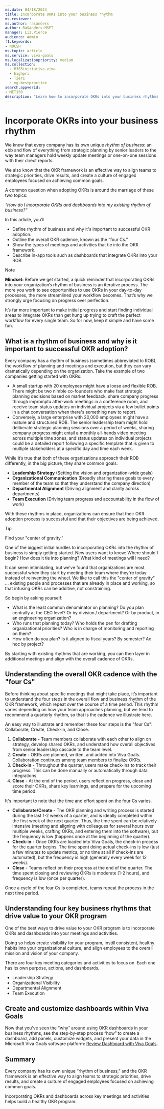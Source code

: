 ```yaml
---
ms.date: 04/18/2024
title: Incorporate OKRs into your business rhythm
ms.reviewer: 
ms.author: rasanders
author: RaSanders-MSFT
manager: Liz.Pierce
audience: Admin
f1.keywords:
- NOCSH
ms.topic: article
ms.service: viva-goals
ms.localizationpriority: medium
ms.collection:
  - M365initiative-viva
  - highpri
  - Tier1
  - vg-bestpractice
search.appverid:
- MET150
description: "Learn how to incorporate OKRs into your business rhythms for a healthy OKR program."
---
```


# Incorporate OKRs into your business rhythm

We know that every company has its own unique *rhythm of business*: an ebb and flow of everything from strategic planning by senior leaders to the way team managers hold weekly update meetings or one-on-one sessions with their direct reports.

We also know that the OKR framework is an effective way to align teams to strategic priorities, drive results, and create a culture of engaged employees focused on achieving common goals.

A common question when adopting OKRs is around the marriage of these two topics:

*“How do I incorporate OKRs and dashboards into my existing rhythm of business?”*

In this article, you'll

- Define rhythm of business and why it's important to successful OKR adoption.
- Outline the overall OKR cadence, known as the “four Cs.”
- Show the types of meetings and activities that tie into the OKR framework.
- Describe in-app tools such as dashboards that integrate OKRs into your ROB.

> [!NOTE]
> **Mindset:** Before we get started, a quick reminder that incorporating OKRs into your organization’s rhythm of business is an iterative process. The more you work to see opportunities to use OKRs in your day-to-day processes, the more streamlined your workflow becomes. That’s why we strongly urge focusing on progress over perfection.
>
> It’s far more important to make initial progress and start finding individual areas to integrate OKRs than get hung up trying to craft the perfect workflow for every single team. So for now, keep it simple and have some fun.

## What is a rhythm of business and why is it important to successful OKR adoption?

Every company has a rhythm of business (sometimes abbreviated to ROB), the workflow of planning and meetings and execution, but they can vary dramatically depending on the organization. Take the example of two companies getting started with OKRs:

- A small startup with 20 employees might have a loose and flexible ROB. There might be two nimble co-founders who make fast strategic planning decisions based on market feedback, share company progress through impromptu after-work meetings in a conference room, and receive team status updates on individual projects via a few bullet points in a chat conversation when there's something new to report.
- Conversely, a large enterprise with 20,000 employees might have a mature and structured ROB. The senior leadership team might hold deliberate strategic planning sessions over a period of weeks, sharing company progress might entail a monthly all-hands video meeting across multiple time zones, and status updates on individual projects could be a detailed report following a specific template that is given to multiple stakeholders at a specific day and time each week.

While it’s true that both of these organizations approach their ROB differently, in the big picture, they share common goals:

- **Leadership Strategy** (Setting the vision and organization-wide goals)
- **Organizational Communication** (Broadly sharing these goals to every member of the team so that they understand the company direction)
- **Departmental Alignment** (Driving alignment and clarity across departments)
- **Team Execution** (Driving team progress and accountability in the flow of work)

With these rhythms in place, organizations can ensure that their OKR adoption process is successful and that their objectives are being achieved.

> [!TIP]
> Find your "center of gravity."

One of the biggest initial hurdles to incorporating OKRs into the rhythm of business is simply getting started. New users want to know: Where should I begin? How does it tie into planning? What kind of meetings will I need?

It can seem intimidating, but we’ve found that organizations are most successful when they start by meeting their team where they're today instead of reinventing the wheel. We like to call this the "center of gravity" ... existing people and processes that are already in place and working, so that infusing OKRs can be additive, not constraining.

So begin by asking yourself:

- What is the least common denominator on planning? Do you plan centrally at the CEO level? Or by division / department? Or by product, in an engineering organization?  
- Who runs that planning today? Who holds the pen for drafting organizational priorities? Who is in charge of monitoring and reporting on them?  
- How often do you plan? Is it aligned to fiscal years? By semester? Ad hoc by project?

By starting with existing rhythms that are working, you can then layer in additional meetings and align with the overall cadence of OKRs.

## Understanding the overall OKR cadence with the "four Cs"

Before thinking about specific meetings that might take place, it’s important to understand the four steps in the overall flow and business rhythm of the OKR framework, which repeat over the course of a time period. This rhythm varies depending on how your team approaches planning, but we tend to recommend a quarterly rhythm, so that is the cadence we illustrate here.  

An easy way to illustrate and remember these four steps is the "four Cs": Collaborate, Create, Check-in, and Close.

1. **Collaborate** - Team members collaborate with each other to align on strategy, develop shared OKRs, and understand how overall objectives from senior leadership cascade to the team level.
1. **Create** - OKRs are planned, written, and added into Viva Goals. Collaboration continues among team members to finalize OKRs.
1. **Check-in** - Throughout the quarter, users make check-ins to track their progress. This can be done manually or automatically through data integrations.
1. **Close** - At the end of the period, users reflect on progress, close and score their OKRs, share key learnings, and prepare for the upcoming time period.

It's important to note that the time and effort spent on the four Cs varies.

- **Collaborate/Create** - The OKR planning and writing process is started during the last 1-2 weeks of a quarter, and is ideally completed within the first week of the next quarter. Thus, the time spent can be relatively intensive (meeting and aligning with colleagues for several hours over multiple weeks, crafting OKRs, and entering them into the software), but the frequency is low (happens once at the beginning of the quarter).
- **Check-in** - Once OKRs are loaded into Viva Goals, the check-in process for the quarter begins. The time spent doing actual check-ins is low (just a few minutes to update metrics, or no time at all if check-ins are automated), but the frequency is high (generally every week for 12 weeks).
- **Close** - Teams reflect on their progress at the end of the quarter. The time spent closing and reviewing OKRs is moderate (1-2 hours), and frequency is low (once per quarter).

Once a cycle of the four Cs is completed, teams repeat the process in the next time period.

## Understanding four key business rhythms that drive value to your OKR program

One of the best ways to drive value to your OKR program is to incorporate OKRs and dashboards into your meetings and activities.

Doing so helps create visibility for your program, instill consistent, healthy habits into your organizational culture, and align employees to the overall mission and vision of your company.

There are four key meeting categories and activities to focus on. Each one has its own purpose, actions, and dashboards.

- Leadership Strategy
- Organizational Visibility
- Departmental Alignment
- Team Execution

## Create and customize dashboards within Viva Goals

Now that you've seen the “why” around using OKR dashboards in your business rhythms, see the step-by-step process “how” to create a dashboard, add panels, customize widgets, and present your data in the Microsoft Viva Goals software platform: [Review Dashboard with Viva Goals](https://support.microsoft.com/en-us/topic/review-dashboard-with-viva-goals-d195c526-1b6b-45e1-82fd-8daa21dd84a4).

## Summary

Every company has its own unique “rhythm of business,” and the OKR framework is an effective way to align teams to strategic priorities, drive results, and create a culture of engaged employees focused on achieving common goals.  

Incorporating OKRs and dashboards across key meetings and activities helps build a healthy OKR program.
